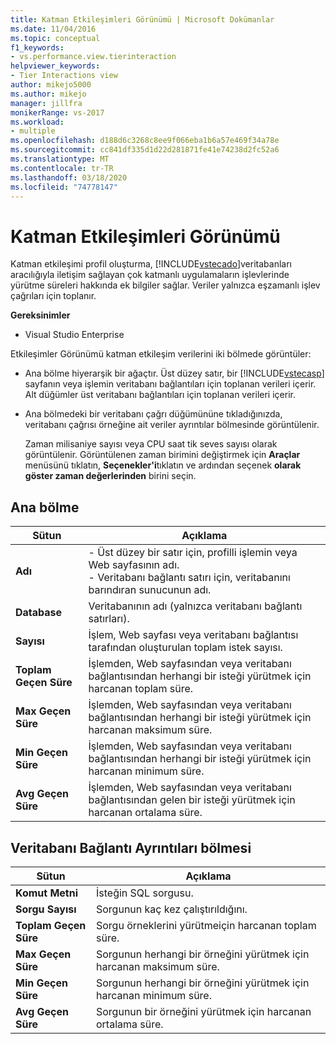```yaml
---
title: Katman Etkileşimleri Görünümü | Microsoft Dokümanlar
ms.date: 11/04/2016
ms.topic: conceptual
f1_keywords:
- vs.performance.view.tierinteraction
helpviewer_keywords:
- Tier Interactions view
author: mikejo5000
ms.author: mikejo
manager: jillfra
monikerRange: vs-2017
ms.workload:
- multiple
ms.openlocfilehash: d188d6c3268c8ee9f066eba1b6a57e469f34a78e
ms.sourcegitcommit: cc841df335d1d22d281871fe41e74238d2fc52a6
ms.translationtype: MT
ms.contentlocale: tr-TR
ms.lasthandoff: 03/18/2020
ms.locfileid: "74778147"
---
```

# <a name="tier-interactions-view"></a>Katman Etkileşimleri Görünümü

Katman etkileşimi profil oluşturma, [!INCLUDE[vstecado](../data-tools/includes/vstecado_md.md)]veritabanları aracılığıyla iletişim sağlayan çok katmanlı uygulamaların işlevlerinde yürütme süreleri hakkında ek bilgiler sağlar. Veriler yalnızca eşzamanlı işlev çağrıları için toplanır.

**Gereksinimler**

- Visual Studio Enterprise

Etkileşimler Görünümü katman etkileşim verilerini iki bölmede görüntüler:

- Ana bölme hiyerarşik bir ağaçtır. Üst düzey satır, bir [!INCLUDE[vstecasp](../code-quality/includes/vstecasp_md.md)] sayfanın veya işlemin veritabanı bağlantıları için toplanan verileri içerir. Alt düğümler üst veritabanı bağlantıları için toplanan verileri içerir.

- Ana bölmedeki bir veritabanı çağrı düğümününe tıkladığınızda, veritabanı çağrısı örneğine ait veriler ayrıntılar bölmesinde görüntülenir.

  Zaman milisaniye sayısı veya CPU saat tik seves sayısı olarak görüntülenir. Görüntülenen zaman birimini değiştirmek için **Araçlar** menüsünü tıklatın, **Seçenekler'i**tıklatın ve ardından seçenek **olarak göster zaman değerlerinden** birini seçin.

## <a name="master-pane"></a>Ana bölme

|Sütun|Açıklama|
|------------|-----------------|
|**Adı**|- Üst düzey bir satır için, profilli işlemin veya Web sayfasının adı.<br />- Veritabanı bağlantı satırı için, veritabanını barındıran sunucunun adı.|
|**Database**|Veritabanının adı (yalnızca veritabanı bağlantı satırları).|
|**Sayısı**|İşlem, Web sayfası veya veritabanı bağlantısı tarafından oluşturulan toplam istek sayısı.|
|**Toplam Geçen Süre**|İşlemden, Web sayfasından veya veritabanı bağlantısından herhangi bir isteği yürütmek için harcanan toplam süre.|
|**Max Geçen Süre**|İşlemden, Web sayfasından veya veritabanı bağlantısından herhangi bir isteği yürütmek için harcanan maksimum süre.|
|**Min Geçen Süre**|İşlemden, Web sayfasından veya veritabanı bağlantısından herhangi bir isteği yürütmek için harcanan minimum süre.|
|**Avg Geçen Süre**|İşlemden, Web sayfasından veya veritabanı bağlantısından gelen bir isteği yürütmek için harcanan ortalama süre.|

## <a name="database-connection-details-pane"></a>Veritabanı Bağlantı Ayrıntıları bölmesi

|Sütun|Açıklama|
|------------|-----------------|
|**Komut Metni**|İsteğin SQL sorgusu.|
|**Sorgu Sayısı**|Sorgunun kaç kez çalıştırıldığını.|
|**Toplam Geçen Süre**|Sorgu örneklerini yürütmeiçin harcanan toplam süre.|
|**Max Geçen Süre**|Sorgunun herhangi bir örneğini yürütmek için harcanan maksimum süre.|
|**Min Geçen Süre**|Sorgunun herhangi bir örneğini yürütmek için harcanan minimum süre.|
|**Avg Geçen Süre**|Sorgunun bir örneğini yürütmek için harcanan ortalama süre.|
